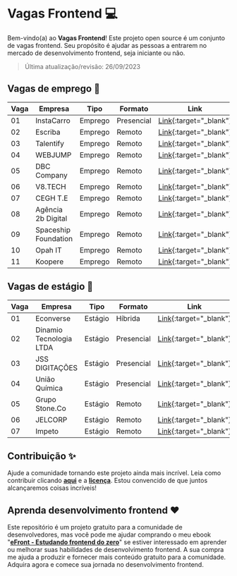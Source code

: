 # Vagas Frontend 💻

Bem-vindo(a) ao **Vagas Frontend**! Este projeto open source é um conjunto de vagas frontend. Seu propósito é ajudar as pessoas a entrarem no mercado de desenvolvimento frontend, seja iniciante ou não.

> Última atualização/revisão: 26/09/2023

## Vagas de emprego 🎉

| Vaga | Empresa              | Tipo    | Formato    | Link                                    |
| ---- | -------------------- | ------- | ---------- | --------------------------------------- |
| 01   | InstaCarro           | Emprego | Presencial | [Link](https://encurtador.com.br/mpV24){:target="_blank"} |
| 02   | Escriba              | Emprego | Remoto     | [Link](https://bit.ly/emprego-efront-1){:target="_blank"} |
| 03   | Talentify            | Emprego | Remoto     | [Link](https://bit.ly/emprego-efront-2){:target="_blank"} |
| 04   | WEBJUMP              | Emprego | Remoto     | [Link](https://bit.ly/emprego-efront-3){:target="_blank"} |
| 05   | DBC Company          | Emprego | Remoto     | [Link](https://bit.ly/emprego-efront-4){:target="_blank"} |
| 06   | V8.TECH              | Emprego | Remoto     | [Link](https://bit.ly/emprego-efront-5){:target="_blank"} |
| 07   | CEGH T.E             | Emprego | Remoto     | [Link](https://encurtador.com.br/lnpI6){:target="_blank"} |
| 08   | Agência 2b Digital   | Emprego | Remoto     | [Link](https://encurtador.com.br/cuEFK){:target="_blank"} |
| 09   | Spaceship Foundation | Emprego | Remoto     | [Link](https://encurtador.com.br/nAGT2){:target="_blank"} |
| 10   | Opah IT              | Emprego | Remoto     | [Link](https://encurtador.com.br/nDJQZ){:target="_blank"} |
| 11   | Koopere              | Emprego | Remoto     | [Link](https://encurtador.com.br/aguU0){:target="_blank"} |


## Vagas de estágio 🎉

| Vaga | Empresa                 | Tipo    | Formato    | Link                                    |
| ---- | ----------------------- | ------- | ---------- | --------------------------------------- |
| 01   | Econverse               | Estágio | Híbrida    | [Link](https://bit.ly/estagio-efront-2){:target="_blank"} |
| 02   | Dinamio Tecnologia LTDA | Estágio | Presencial | [Link](https://encurtador.com.br/couzE){:target="_blank"} |
| 03   | JSS DIGITAÇÕES          | Estágio | Presencial | [Link](https://encurtador.com.br/CPSXY){:target="_blank"} |
| 04   | União Química           | Estágio | Presencial | [Link](https://bit.ly/estagio-efront-3){:target="_blank"} |
| 05   | Grupo Stone.Co          | Estágio | Remoto     | [Link](https://bit.ly/estagio-efront-5){:target="_blank"} |
| 06   | JELCORP                 | Estágio | Remoto     | [Link](https://encurtador.com.br/DU127){:target="_blank"} |
| 07   | Impeto                  | Estágio | Remoto     | [Link](https://encurtador.com.br/lozN9){:target="_blank"} |


## Contribuição ✨

Ajude a comunidade tornando este projeto ainda mais incrível. Leia como contribuir clicando **[aqui](https://github.com/iuricode/desafios-frontend/blob/main/CONTRIBUTING.md)** e a **[licença](https://github.com/iuricode/desafios-frontend/blob/main/LICENSE.md)**. Estou convencido de que juntos alcançaremos coisas incríveis!

## Aprenda desenvolvimento frontend ❤️

Este repositório é um projeto gratuito para a comunidade de desenvolvedores, mas você pode me ajudar comprando o meu ebook "**[eFront - Estudando frontend do zero](https://iuricode.com/efront)**" se estiver interessado em aprender ou melhorar suas habilidades de desenvolvimento frontend. A sua compra me ajuda a produzir e fornecer mais conteúdo gratuito para a comunidade. Adquira agora e comece sua jornada no desenvolvimento frontend.

